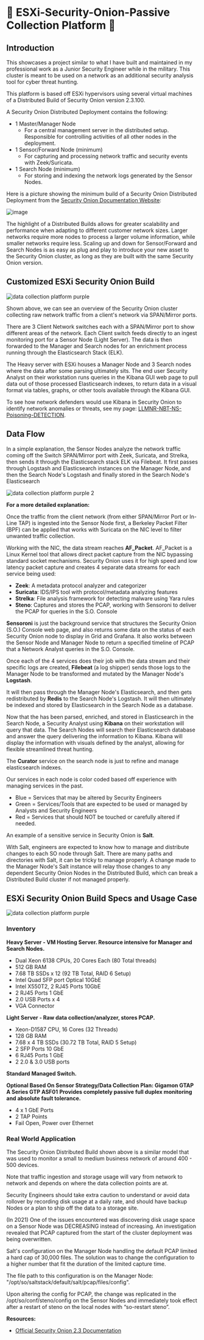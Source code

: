 # 🧅 ESXi-Security-Onion-Passive Collection Platform 🧅

## Introduction

This showcases a project similar to what I have built and maintained in my professional work as a Junior Security Engineer while in the military. This cluster is meant to be used on a network as an additional security analysis tool for cyber threat hunting. 

This platform is based off ESXi hypervisors using several virtual machines of a Distributed Build of Security Onion version 2.3.100. 

A Security Onion Distributed Deployment contains the following:
- 1 Master/Manager Node
  - For a central management server in the distributed setup. Responsible for controlling activities of all other nodes in the deployment. 
- 1 Sensor/Forward Node (minimum)
  -  For capturing and processing network traffic and security events with Zeek/Suricata. 
- 1 Search Node (minimum)
  -  For storing and indexing the network logs generated by the Sensor Nodes.

Here is a picture showing the minimum build of a Security Onion Distributed Deployment from the [Security Onion Documentation Website](https://docs.securityonion.net/en/latest/architecture.html):

![image](https://github.com/gervguerrero/ESXi-Security-Onion-Passive-Collection-Platform-/assets/140366635/5cbc6295-e12d-4522-8653-ef46a7b6b2bd)

The highlight of a Distributed Builds allows for greater scalability and performance when adapting to different customer network sizes. Larger networks require more nodes to process a larger volume information, while smaller networks require less. Scaling up and down for Sensor/Forward and Search Nodes is as easy as plug and play to introduce your new asset to the Security Onion cluster, as long as they are built with the same Security Onion version. 

## Customized ESXi Security Onion Build 

![data collection platform purple](https://github.com/gervguerrero/ESXi-Security-Onion-Passive-Collection-Platform-/assets/140366635/fa6ad362-b50f-45a1-acc7-b10ea8f31acf)

Shown above, we can see an overview of the Security Onion cluster collecting raw network traffic from a client's network via SPAN/Mirror ports. 

There are 3 Client Network switches each with a SPAN/Mirror port to show different areas of the network. Each Client switch feeds directly to an ingest monitoring port for a Sensor Node (Light Server). The data is then forwarded to the Manager and Search nodes for an enrichment process running through the Elasticsearch Stack (ELK).  

The Heavy server with ESXi houses a Manager Node and 3 Search nodes where the data after some parsing ultimately sits. The end user Security Analyst on their workstation runs queries in the Kibana GUI web page to pull data out of those processed Elasticsearch indexes, to return data in a visual format via tables, graphs, or other tools  available through the Kibana GUI. 

To see how network defenders would use Kibana in Security Onion to identify network anomalies or threats, see my page: [LLMNR-NBT-NS-Poisoning-DETECTION](https://github.com/gervguerrero/LLMNR-NBT-NS-Poisoning-DETECTION).

## Data Flow

In a simple explanation, the Sensor Nodes analyze the network traffic coming off the Switch SPAN/Mirror port with Zeek, Suricata, and Strelka, then sends it through the Elasticsearch stack ELK via Filebeat. It first passes through Logstash and Elasticsearch instances on the Manager Node, and then the Search Node's Logstash and finally stored in the Search Node's Elasticsearch

![data collection platform purple 2](https://github.com/gervguerrero/ESXi-Security-Onion-Passive-Collection-Platform/assets/140366635/2da5de2f-8153-4d3d-a3f2-0f40132eb52f)

**For a more detailed explanation:**

Once the traffic from the client network (from either SPAN/Mirror Port or In-Line TAP) is ingested into the Sensor Node first, a Berkeley Packet Filter (BPF) can be applied that works with Suricata on the NIC level to filter unwanted traffic collection.

Working with the NIC, the data stream reaches **AF_Packet**. AF_Packet is a Linux Kernel tool that allows direct packet capture from the NIC bypassing standard socket mechanisms. Security Onion uses it for high speed and low latency packet capture and creates 4 separate data streams for each service being used:

- **Zeek**: A metadata protocol analyzer and categorizer  
- **Suricata**: IDS/IPS tool with protocol/metadata analyzing features 
- **Strelka**: File analysis framework for detecting malware using Yara rules 
- **Steno**: Captures and stores the PCAP, working with Sensoroni to deliver the PCAP for queries in the S.O. Console

**Sensoroni** is just the background service that structures the Security Onion (S.O.) Console web page, and also returns some data on the status of each Security Onion node to display in Grid and Grafana. It also works between the Sensor Node and Manager Node to return a specified timeline of PCAP that a Network Analyst queries in the S.O. Console. 

Once each of the 4 services does their job with the data stream and their specific logs are created, **Filebeat** (a log shipper) sends those logs to the Manager Node to be transformed and mutated by the Manager Node's **Logstash**. 

It will then pass through the Manager Node's Elasticsearch, and then gets redistributed by **Redis** to the Search Node's Logstash. It will then ultimately be indexed and stored by Elasticsearch in the Search Node as a database. 

Now that the has been parsed, enriched, and stored in Elasticsearch in the Search Node, a Security Analyst using **Kibana** on their workstation will query that data. The Search Nodes will search their Elasticsearch database and answer the query delivering the information to Kibana. Kibana will display the information with visuals defined by the analyst, allowing for flexible streamlined threat hunting.

The **Curator** service on the search node is just to refine and manage elasticsearch indexes.

Our services in each node is color coded based off experience with managing services in the past.

- Blue = Services that may be altered by Security Engineers
- Green = Services/Tools that are expected to be used or managed by Analysts and Security Engineers
- Red = Services that should NOT be touched or carefully altered if needed.

An example of a sensitive service in Security Onion is **Salt**.

With Salt, engineers are expected to know how to manage and distribute changes to each SO node through Salt. There are many paths and directories with Salt, it can be tricky to manage properly. A change made to the Manager Node's Salt instance will relay those changes to any dependent Security Onion Nodes in the Distributed Build, which can break a Distributed Build cluster if not managed properly.  


## ESXi Security Onion Build Specs and Usage Case
![data collection platform purple](https://github.com/gervguerrero/ESXi-Security-Onion-Passive-Collection-Platform-/assets/140366635/fa6ad362-b50f-45a1-acc7-b10ea8f31acf)

### Inventory 

**Heavy Server - VM Hosting Server. Resource intensive for Manager and Search Nodes.** 
- Dual Xeon 6138 CPUs, 20 Cores Each (80 Total threads)
- 512 GB RAM
- 7.68 TB SSDs x 12 (92 TB Total, RAID 6 Setup)
- Intel Quad SFP port Optical 10GbE
- Intel X550T2, 2 RJ45 Ports 10GbE
- 2 RJ45 Ports 1 GbE
- 2.0 USB Ports x 4
- VGA Connector

**Light Server - Raw data collection/analyzer, stores PCAP.**
- Xeon-D1587 CPU, 16 Cores (32 Threads)
- 128 GB RAM
- 7.68 x 4 TB SSDs (30.72 TB Total, RAID 5 Setup)
- 2 SFP Ports 10 GbE
- 6 RJ45 Ports 1 GbE
- 2 2.0 & 3.0 USB ports

**Standard Managed Switch.**

**Optional Based On Sensor Strategy/Data Collection Plan: Gigamon GTAP A Series GTP ASF01**
**Provides completely passive full duplex monitoring and absolute fault tolerance.** 
- 4 x 1 GbE Ports
- 2 TAP Points
- Fail Open, Power over Ethernet

### Real World Application

The Security Onion Distributed Build shown above is a similar model that was used to monitor a small to medium business network of around 400 - 500 devices. 

Note that traffic ingestion and storage usage will vary from network to network and depends on where the data collection points are at. 

Security Engineers should take extra caution to understand or avoid data rollover by recording disk usage at a daily rate, and should have backup Nodes or a plan to ship off the data to a storage site. 

(In 2021) One of the issues encountered was discovering disk usage space on a Sensor Node was DECREASING instead of increasing. An investigation revealed that PCAP captured from the start of the cluster deployment was being overwritten. 

Salt's configuration on the Manager Node handling the default PCAP limited a hard cap of 30,000 files. The solution was to change the configuration to a higher number that fit the duration of the limited capture time. 

The file path to this configuration is on the Manager Node: "/opt/so/saltstack/default/salt/pcap/files/config".

Upon altering the config for PCAP, the change was replicated in the /opt/so/conf/steno/config on the Sensor Nodes  and immediately took effect after a restart of steno on the local nodes with “so-restart steno”.

**Resources:**
- [Official Security Onion 2.3 Documentation](https://docs.securityonion.net/en/2.3/#) 
